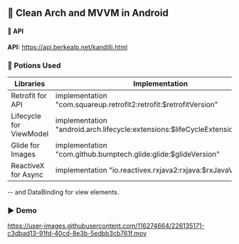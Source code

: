 ## 📱 Clean Arch and MVVM in Android

#### 🔗 API
**API:** https://api.berkealp.net/kandilli.html 


### 🧪 Potions Used 

| **Libraries**           | **Implementation**                                                                |
| ----------------- | ------------------------------------------------------------------ |
| Retrofit for API | implementation "com.squareup.retrofit2:retrofit:$retrofitVersion" |
| Lifecycle for ViewModel | implementation "android.arch.lifecycle:extensions:$lifeCycleExtensionVersion" |
| Glide for Images | implementation "com.github.bumptech.glide:glide:$glideVersion" |
| ReactiveX for Async | implementation "io.reactivex.rxjava2:rxjava:$rxJavaVersion" |

-- and DataBinding for view elements.  

### ▶️ Demo
https://user-images.githubusercontent.com/116274664/226135171-c3dbad13-91fd-40cd-8e3b-5edbb3cb761f.mov   

